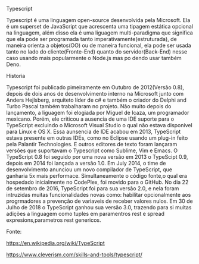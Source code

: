 Typescript 

Typescript é uma linguagem open-source desenvolvida pela Microsoft. Ela é um superset de JavaScript que acrescenta uma tipagem estática opcional na linguagem,
além disso ela é uma liguagem multi-paradigma que significa que ela pode ser programada tanto imperativamente(estruturada), de maneira orienta a objetos(OO) ou
de maneira funcional, ela pode ser usada tanto no lado do cliente(Fronte-End) quanto do servidor(Back-End) nesse caso usando mais popularmente o Node.js mas po
dendo usar também
Deno.

Historia

Typescript foi publicado pimeiramente em Outubro de 2012(Versão 0.8), depois de dois anos de desenvolvimento interno na Microsoft junto com Anders Hejlsberg, arquiteto líder 
de c# e também o criador do Delphi and Turbo Pascal também trabalharam no projeto.
Não muito depois do lançamento, a liguagem foi elogiada por Miguel de Icaza, um programador mexicano. Porém, ele criticou a ausencia de uma IDE suporte para o TypeScript excluindo
o Microsoft Visual Studio o qual não estava disponivel para Linux e OS X.
Essa aunsencia de IDE acabou em 2013, TypeScript estava presente em outras IDEs, como no Eclipse usando um plug-in feito pela Palantir Technologies. E outros editores de texto
foram lançaram versões que suportavam o Typescript como Sublime, Vim e Emacs.
O TypeScript 0.8 foi seguido por uma nova versão em 2013 o TypeScipt 0.9, depois em 2014 foi lançada a versão 1.0.
Em July 2014, o time de desenvolvimento anunciou um novo compilador de TypeScript, que ganharia 5x mais performace. Simultaneamente o código fonte,o qual era hospedado inicialmente  no CodePlex, foi movido para o GitHub.
No dia 22 de setembro de 2016, TypeScript foi para sua versão 2.0, e nela foram intruzidas muitas funcionalidades novas como: habilitar opcionalmente aos progrmadores a prevenção de variaveis de receber valores nulos.
Em 30 de Julho de 2018 o TypeScript ganhou sua versão 3.0, trazendo para si muitas adições a linguagem como tuples em paramentros rest e spread expresions,parametros rest genericos.

Fonte:

https://en.wikipedia.org/wiki/TypeScript

https://www.cleverism.com/skills-and-tools/typescript/